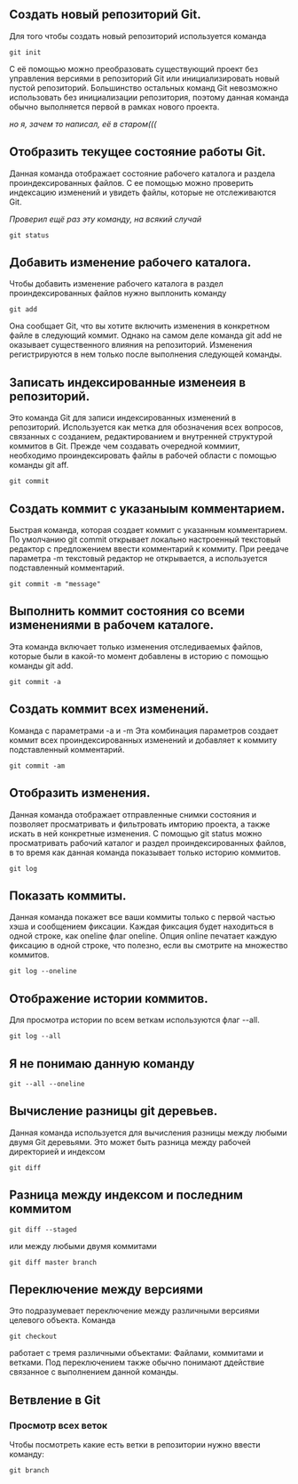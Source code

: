 ## Cоздать новый репозиторий Git.

Для того чтобы создать новый репозиторий используется команда

    git init

С её помощью можно преобразовать существующий проект без управления версиями в репозиторий Git или инициализировать новый пустой репозиторий.
Большинство остальных команд Git невозможно использовать без инициализации репозитория, поэтому данная команда обычно выполняется первой в рамках нового проекта.

*но я, зачем то написал, её в старом(((*

## Отобразить текущее состояние работы Git.

Данная команда отображает состояние рабочего каталога и раздела проиндексированных файлов. С ее помощью можно проверить индексацию изменений и увидеть файлы, которые не отслеживаются Git.

*Проверил ещё раз эту команду, на всякий случай*

    git status

## Добавить изменение рабочего каталога.

Чтобы добавить изменение рабочего каталога в раздел проиндексированных файлов нужно выплонить команду

    git add

Она сообщает Git, что вы хотите включить изменения в конкретном файле в следующий коммит. Однако на самом деле команда git add не оказывает существенного влияния на репозиторий. Изменения регистрируются в нем только после выполнения следующей команды.

## Записать индексированные изменеия в репозиторий.

Это команда Git для записи индексированных изменений в репозиторий. Используется как метка для обозначения всех вопросов, связанных с созданием, редактированием и внутренней структурой коммитов в Git. Прежде чем создавать очередной коммиит, необходимо проиндексировать файлы в рабочей области с помощью команды git aff.

    git commit

## Создать коммит с указаныым комментарием.

Быстрая команда, которая создает коммит с указанным комментарием. По умолчанию git commit открывает локально настроенный текстовый редактор с предложением ввести комментарий к коммиту. При реедаче параметра -m текстовый редактор не открывается, а используется подставленный комментарий.

    git commit -m "message"

## Выполнить коммит состояния со всеми изменениями в рабочем каталоге.

Эта команда включает только изменения отследиваемых файлов, которые были в какой-то момент добавлены в историю с помощью команды git add.

    git commit -a

## Создать коммит всех изменений.
Команда с параметрами -a и -m
Эта комбинация параметров создает коммит всех проиндексированных изменений и добавляет к коммиту подставленный комментарий.

    git commit -am

## Отобразить изменения.

Данная команда отображает отправленные снимки состояния и позволяет просматривать и фильтровать имторию проекта, а также искать в ней конкретные изменения. С помощью git status можно просматривать рабочий каталог и раздел проиндексированных файлов, в то время как данная команда показывает только историю коммитов.

    git log

## Показать коммиты.

Данная команда покажет все ваши коммиты только с первой частью хэша и сообщением фиксации. Каждая фиксация будет находиться в одной строке, как oneline флаг oneline. Опция online печатает каждую фиксацию в одной строке, что полезно, если вы смотрите на множество коммитов.

    git log --oneline

## Отображение истории коммитов.

Для просмотра истории по всем веткам используются флаг --all.

    git log --all

## Я не понимаю данную команду
    git --all --oneline

## Вычисление разницы git деревьев.

Данная команда используется для вычисления разницы между любыми двумя Git деревьями. Это может быть разница между рабочей директорией и индексом

    git diff

## Pазница между индексом и последним коммитом

    git diff --staged
или между любыми двумя коммитами

    git diff master branch

## Переключение между версиями
Это подразумевает переключение между различными версиями целевого объекта. Команда

    git checkout
работает с тремя различными объектами: Файлами, коммитами и ветками. Под переключением также обычно понимают ддействие связанное с выполнением данной команды.

## Ветвление в Git

### Просмотр всех веток

Чтобы посмотреть какие есть ветки в репозитории нужно ввести команду:

    git branch